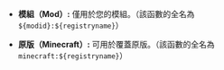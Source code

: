 * **模組（Mod）:** 僅用於您的模組。（該函數的全名為 `${modid}:${registryname}`）

* **原版（Minecraft）:** 可用於覆蓋原版。（該函數的全名為 `minecraft:${registryname}`）